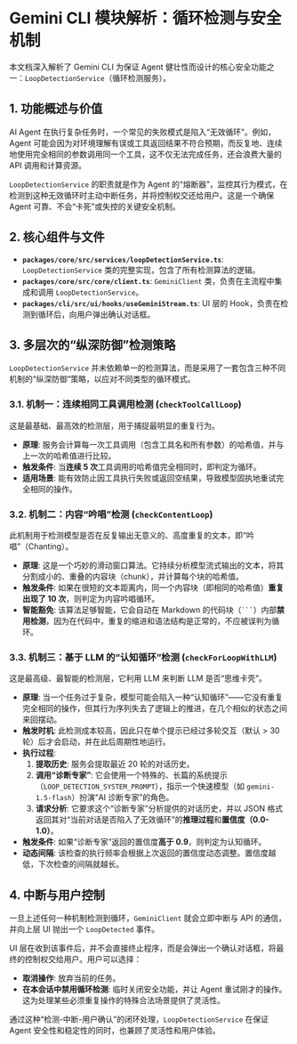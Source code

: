 # Gemini CLI 模块解析：循环检测与安全机制

本文档深入解析了 Gemini CLI 为保证 Agent 健壮性而设计的核心安全功能之一：`LoopDetectionService`（循环检测服务）。

## 1. 功能概述与价值

AI Agent 在执行复杂任务时，一个常见的失败模式是陷入“无效循环”。例如，Agent 可能会因为对环境理解有误或工具返回结果不符合预期，而反复地、连续地使用完全相同的参数调用同一个工具，这不仅无法完成任务，还会浪费大量的 API 调用和计算资源。

`LoopDetectionService` 的职责就是作为 Agent 的“熔断器”，监控其行为模式，在检测到这种无效循环时主动中断任务，并将控制权交还给用户。这是一个确保 Agent 可靠、不会“卡死”或失控的关键安全机制。

## 2. 核心组件与文件

- **`packages/core/src/services/loopDetectionService.ts`**: `LoopDetectionService` 类的完整实现，包含了所有检测算法的逻辑。
- **`packages/core/src/core/client.ts`**: `GeminiClient` 类，负责在主流程中集成和调用 `LoopDetectionService`。
- **`packages/cli/src/ui/hooks/useGeminiStream.ts`**: UI 层的 Hook，负责在检测到循环后，向用户弹出确认对话框。

## 3. 多层次的“纵深防御”检测策略

`LoopDetectionService` 并未依赖单一的检测算法，而是采用了一套包含三种不同机制的“纵深防御”策略，以应对不同类型的循环模式。

### 3.1. 机制一：连续相同工具调用检测 (`checkToolCallLoop`)

这是最基础、最高效的检测层，用于捕捉最明显的重复行为。

- **原理**: 服务会计算每一次工具调用（包含工具名和所有参数）的哈希值，并与上一次的哈希值进行比较。
- **触发条件**: 当**连续 5 次**工具调用的哈希值完全相同时，即判定为循环。
- **适用场景**: 能有效防止因工具执行失败或返回空结果，导致模型固执地重试完全相同的操作。

### 3.2. 机制二：内容“吟唱”检测 (`checkContentLoop`)

此机制用于检测模型是否在反复输出无意义的、高度重复的文本，即“吟唱”（Chanting）。

- **原理**: 这是一个巧妙的滑动窗口算法。它持续分析模型流式输出的文本，将其分割成小的、重叠的内容块（chunk），并计算每个块的哈希值。
- **触发条件**: 如果在很短的文本距离内，同一个内容块（即相同的哈希值）**重复出现了 10 次**，则判定为内容吟唱循环。
- **智能豁免**: 该算法足够智能，它会自动在 Markdown 的代码块（` ``` `）内部**禁用检测**，因为在代码中，重复的缩进和语法结构是正常的，不应被误判为循环。

### 3.3. 机制三：基于 LLM 的“认知循环”检测 (`checkForLoopWithLLM`)

这是最高级、最智能的检测层，它利用 LLM 来判断 LLM 是否“思维卡壳”。

- **原理**: 当一个任务过于复杂，模型可能会陷入一种“认知循环”——它没有重复完全相同的操作，但其行为序列失去了逻辑上的推进，在几个相似的状态之间来回摆动。
- **触发时机**: 此检测成本较高，因此只在单个提示已经过多轮交互（默认 > 30 轮）后才会启动，并在此后周期性地运行。
- **执行过程**:
    1.  **提取历史**: 服务会提取最近 20 轮的对话历史。
    2.  **调用“诊断专家”**: 它会使用一个特殊的、长篇的系统提示（`LOOP_DETECTION_SYSTEM_PROMPT`），指示一个快速模型（如 `gemini-1.5-flash`）扮演“AI 诊断专家”的角色。
    3.  **请求分析**: 它要求这个“诊断专家”分析提供的对话历史，并以 JSON 格式返回其对“当前对话是否陷入了无效循环”的**推理过程**和**置信度（0.0-1.0）**。
- **触发条件**: 如果“诊断专家”返回的置信度**高于 0.9**，则判定为认知循环。
- **动态间隔**: 该检查的执行频率会根据上次返回的置信度动态调整。置信度越低，下次检查的间隔就越长。

## 4. 中断与用户控制

一旦上述任何一种机制检测到循环，`GeminiClient` 就会立即中断与 API 的通信，并向上层 UI 抛出一个 `LoopDetected` 事件。

UI 层在收到该事件后，并不会直接终止程序，而是会弹出一个确认对话框，将最终的控制权交给用户。用户可以选择：

- **取消操作**: 放弃当前的任务。
- **在本会话中禁用循环检测**: 临时关闭安全功能，并让 Agent 重试刚才的操作。这为处理某些必须重复操作的特殊合法场景提供了灵活性。

通过这种“检测-中断-用户确认”的闭环处理，`LoopDetectionService` 在保证 Agent 安全性和稳定性的同时，也兼顾了灵活性和用户体验。